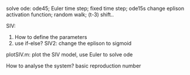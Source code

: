 solve ode:
ode45; Euler time step; fixed time step; ode15s
change eplison
activation function; random walk; (t-3) shift.. 


SIV: 
1. How to define the parameters
2. use if-else?
SIV2: change the eplison to sigmoid

plotSIV.m: plot the SIV model, use Euler to solve ode

How to analyse the system?
basic reproduction number